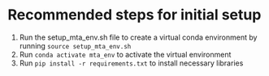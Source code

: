 # Recommended steps for initial setup

1. Run the setup_mta_env.sh file to create a virtual conda environment by running `source setup_mta_env.sh`
2. Run `conda activate mta_env` to activate the virtual environment
3. Run `pip install -r requirements.txt` to install necessary libraries